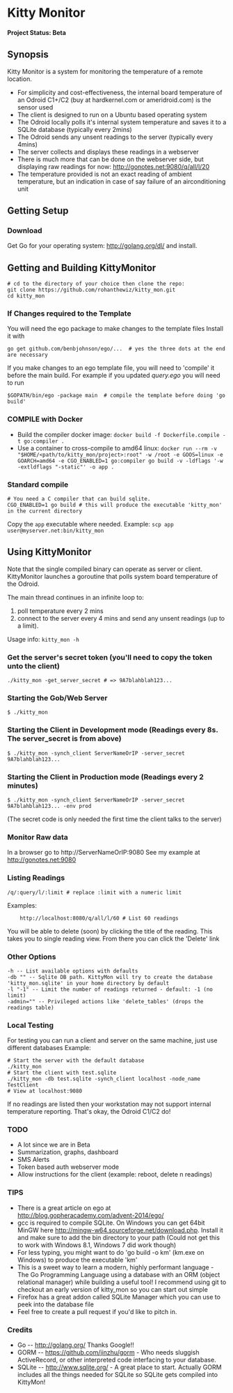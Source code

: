 # Kitty Monitor

#### Project Status: Beta

## Synopsis
Kitty Monitor is a system for monitoring the temperature of a remote location.
* For simplicity and cost-effectiveness, the internal board temperature of an Odroid C1+/C2 (buy at hardkernel.com or ameridroid.com) is the sensor used
* The client is designed to run on a Ubuntu based operating system
* The Odroid locally polls it's internal system temperature and saves it to a SQLite database (typically every 2mins)
* The Odroid sends any unsent readings to the server (typically every 4mins)
* The server collects and displays these readings in a webserver
* There is much more that can be done on the webserver side, but displaying raw readings for now: http://gonotes.net:9080/q/all/l/20
* The temperature provided is not an exact reading of ambient temperature, but an indication in case of say failure of an airconditioning unit

## Getting Setup

### Download
Get Go for your operating system: http://golang.org/dl/ and install.

## Getting and Building KittyMonitor
```
# cd to the directory of your choice then clone the repo:
git clone https://github.com/rohanthewiz/kitty_mon.git
cd kitty_mon
```

### If Changes required to the Template
You will need the ego package to make changes to the template files
Install it with

```
go get github.com/benbjohnson/ego/...  # yes the three dots at the end are necessary
```
If you make changes to an ego template file, you will need to 'compile' it before the main build.
For example if you updated *query.ego* you will need to run

```
$GOPATH/bin/ego -package main  # compile the template before doing 'go build'
```

### COMPILE with Docker
- Build the compiler docker image: `docker build -f Dockerfile.compile -t go:compiler .`
- Use a container to cross-compile to amd64 linux:
 `docker run --rm -v "$HOME/<path/to/kitty_mon/project>:root" -w /root -e GOOS=linux -e GOARCH=amd64 -e CGO_ENABLED=1 go:compiler go build -v -ldflags '-w -extldflags "-static"' -o app .`

### Standard compile
```
# You need a C compiler that can build sqlite.
CGO_ENABLED=1 go build # this will produce the executable 'kitty_mon' in the current directory
```

Copy the `app` executable where needed. Example: `scp app user@myserver.net:bin/kitty_mon`

## Using KittyMonitor
Note that the single compiled binary can operate as server or client.
KittyMonitor launches a goroutine that polls system board temperature of the Odroid.

The main thread continues in an infinite loop to:
 1. poll temperature every 2 mins
 2. connect to the server every 4 mins and send any unsent readings (up to a limit).
 
Usage info: `kitty_mon -h` 

### Get the server's secret token (you'll need to copy the token unto the client)

```
./kitty_mon -get_server_secret # => 9A7blahblah123...
```

### Starting the Gob/Web Server

```
$ ./kitty_mon
```

### Starting the Client in Development mode (Readings every 8s. The server_secret is from above)

```
$ ./kitty_mon -synch_client ServerNameOrIP -server_secret 9A7blahblah123...
```

### Starting the Client in Production mode (Readings every 2 minutes)

```
$ ./kitty_mon -synch_client ServerNameOrIP -server_secret 9A7blahblah123... -env prod
```
(The secret code is only needed the first time the client talks to the server)

### Monitor Raw data
In a browser go to http://ServerNameOrIP:9080
See my example at http://gonotes.net:9080

### Listing Readings

	/q/:query/l/:limit # replace :limit with a numeric limit

Examples:
```
    http://localhost:8080/q/all/l/60 # List 60 readings
```
You will be able to delete (soon) by clicking the title of the reading. This takes you to single reading view.
From there you can click the 'Delete' link

### Other Options
    
    -h -- List available options with defaults
    -db "" -- Sqlite DB path. KittyMon will try to create the database 'kitty_mon.sqlite' in your home directory by default
    -l "-1" -- Limit the number of readings returned - default: -1 (no limit)
    -admin="" -- Privileged actions like 'delete_tables' (drops the readings table)

### Local Testing
For testing you can run a client and server on the same machine, just use different databases
Example:

```
# Start the server with the default database
./kitty_mon
# Start the client with test.sqlite
./kitty_mon -db test.sqlite -synch_client localhost -node_name TestClient
# View at localhost:9080
```
If no readings are listed then your workstation may not support internal temperature reporting.
That's okay, the Odroid C1/C2 do!

### TODO
- A lot since we are in Beta
- Summarization, graphs, dashboard
- SMS Alerts
- Token based auth webserver mode
- Allow instructions for the client (example: reboot, delete n readings)

### TIPS
- There is a great article on ego at http://blog.gopheracademy.com/advent-2014/ego/
- gcc is required to compile SQLite. On Windows you can get 64bit MinGW here http://mingw-w64.sourceforge.net/download.php. Install it and make sure to add the bin directory to your path
  (Could not get this to work with Windows 8.1, Windows 7 did work though)
- For less typing, you might want to do 'go build -o km' (km.exe on Windows) to produce the executable 'km'
- This is a sweet way to learn a modern, highly performant language - The Go Programming Language using a database with an ORM (object relational manager) while building a useful tool!
I recommend using git to checkout an early version of kitty_mon so you can start out simple
- Firefox has a great addon called SQLite Manager which you can use to peek into the database file
- Feel free to create a pull request if you'd like to pitch in.

### Credits
- Go -- http://golang.org/  Thanks Google!!
- GORM -- https://github.com/jinzhu/gorm  - Who needs sluggish ActiveRecord, or other interpreted code interfacing to your database.
- SQLite -- http://www.sqlite.org/ - A great place to start. Actually GORM includes all the things needed for SQLite so SQLite gets compiled into KittyMon!
